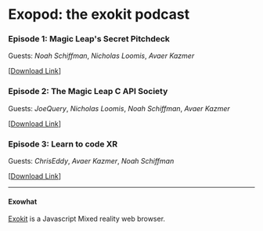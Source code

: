 # Exopod: the exokit podcast

### Episode 1: Magic Leap's Secret Pitchdeck

Guests: _Noah Schiffman_, _Nicholas Loomis_, _Avaer Kazmer_

[[Download Link](https://cdn.rawgit.com/webmixedreality/exopod/d1ea0211/exopod-1.mp3)]

### Episode 2: The Magic Leap C API Society

Guests: _JoeQuery_, _Nicholas Loomis_, _Noah Schiffman_, _Avaer Kazmer_

[[Download Link](https://cdn.rawgit.com/webmixedreality/exopod/7c144ac9/exopod-2.mp3)]

### Episode 3: Learn to code XR

Guests: _ChrisEddy_, _Avaer Kazmer_, _Noah Schiffman_

[[Download Link](https://cdn.rawgit.com/webmixedreality/exopod/8ae4697/exopod-3.ogg)]

---
#### Exowhat
[Exokit](https://github.com/webmixedreality/exokit) is a Javascript Mixed reality web browser.
